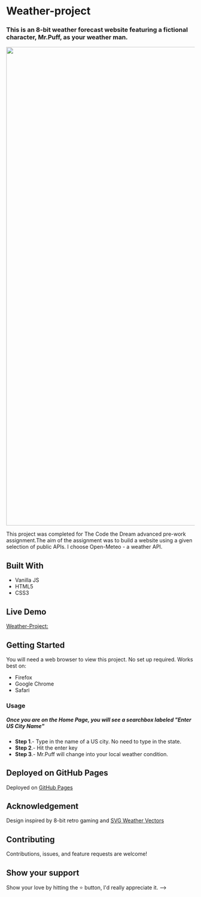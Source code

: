 # Weather-project

### This is an 8-bit weather forecast website featuring a fictional character, Mr.Puff, as your weather man.

<div align="center"><img width="1278" alt="websiteScreenShot" src="https://github.com/raybgomez/Weather-project/assets/117782111/847380bd-5648-4656-83dc-7f77e1de4478"></div>


This project was completed for The Code the Dream advanced pre-work assignment.The aim of the assignment was to build a website using a given selection of public APIs. I choose Open-Meteo - a weather API.

## Built With 

- Vanilla JS
- HTML5
- CSS3

## Live Demo

[Weather-Project:](https://.github.io/)

## Getting Started

You will need a web browser to view this project. No set up required. Works best on:

- Firefox
- Google Chrome
- Safari

### Usage

##### Once you are on the Home Page, you will see a searchbox labeled "Enter US City Name"
- **Step 1**.- Type in the name of a US city. No need to type in the state.
- **Step 2**.- Hit the enter key
- **Step 3**.- Mr.Puff will change into your local weather condition.

## Deployed on GitHub Pages

Deployed on [GitHub Pages](https://pages.github.com/)  

## Acknowledgement

Design inspired by 8-bit retro gaming and [SVG Weather Vectors](https://www.svgrepo.com/collection/weather-35/)

## Contributing

Contributions, issues, and feature requests are welcome!

## Show your support

Show your love by hitting the ⭐️ button, I'd really appreciate it.
 -->